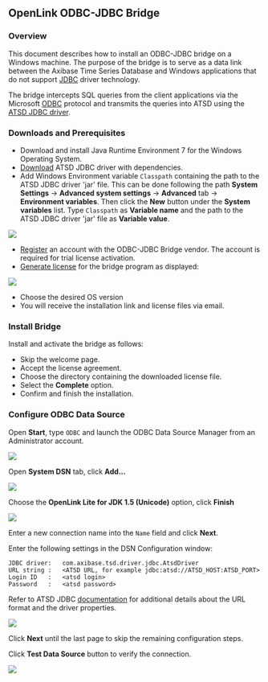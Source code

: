 ## OpenLink ODBC-JDBC Bridge

### Overview

This document describes how to install an ODBC-JDBC bridge on a Windows machine. The purpose of the bridge is to serve as a data link between the Axibase Time Series Database and Windows applications that do not support [JDBC](https://docs.oracle.com/javase/tutorial/jdbc/overview/) driver technology.

The bridge intercepts SQL queries from the client applications via the Microsoft [ODBC](https://docs.microsoft.com/en-us/sql/odbc/microsoft-open-database-connectivity-odbc) protocol and transmits the queries into ATSD using the [ATSD JDBC driver](https://github.com/axibase/atsd-jdbc).

### Downloads and Prerequisites

- Download and install Java Runtime Environment 7 for the Windows Operating System.
- [Download](https://github.com/axibase/atsd-jdbc/releases) ATSD JDBC driver with dependencies.
- Add Windows Environment variable `Classpath` containing the path to the ATSD JDBC driver 'jar' file.
This can be done following the path **System Settings** -> **Advanced system settings** -> **Advanced** tab -> **Environment variables**.
Then click the **New** button under the **System variables** list.
Type `Classpath` as **Variable name** and the path to the ATSD JDBC driver 'jar' file as **Variable value**.

![](images/system_properties.png)

- [Register](https://shop.openlinksw.com/license_generator/login.vsp) an account with the ODBC-JDBC Bridge vendor. The account is required for trial license activation.
- [Generate license](https://shop.openlinksw.com/license_generator/) for the bridge program as displayed:

![](images/openlink_license.png)

- Choose the desired OS version
- You will receive the installation link and license files via email.

### Install Bridge

Install and activate the bridge as follows:

- Skip the welcome page.
- Accept the license agreement.
- Choose the directory containing the downloaded license file.
- Select the **Complete** option.
- Confirm and finish the installation.

### Configure ODBC Data Source

Open **Start**, type `ODBC` and launch the ODBC Data Source Manager from an Administrator account.

![](images/ODBC_1.PNG)

Open **System DSN** tab, click **Add...**

![](images/openlink_ODBC_1.png)

Choose the **OpenLink Lite for JDK 1.5 (Unicode)** option, click **Finish**

![](images/openlink_ODBC_2.png)

Enter a new connection name into the `Name` field and click **Next**.

Enter the following settings in the DSN Configuration window:

```
JDBC driver:   com.axibase.tsd.driver.jdbc.AtsdDriver
URL string :   <ATSD URL, for example jdbc:atsd://ATSD_HOST:ATSD_PORT>
Login ID   :   <atsd login>
Password   :   <atsd password>
```

Refer to ATSD JDBC [documentation](https://github.com/axibase/atsd-jdbc#jdbc-connection-properties-supported-by-driver)  for additional details about the URL format and the driver properties.

![](images/openlink_ODBC_4.png)

Click **Next** until the last page to skip the remaining configuration steps.

Click **Test Data Source** button to verify the connection.

![](images/openlink_test_connection.png)

